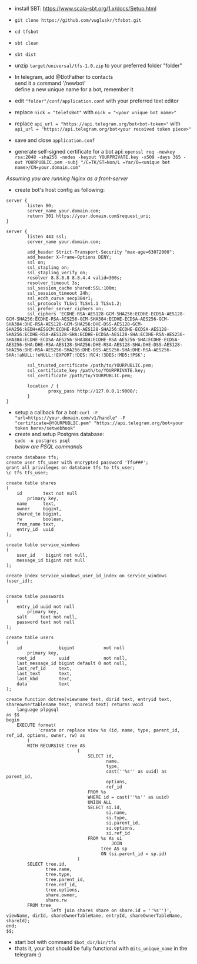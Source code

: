 - install SBT: https://www.scala-sbt.org/1.x/docs/Setup.html
- `git clone https://github.com/vugluskr/tfsbot.git`  
- `cd tfsbot`  
- `sbt clean`  
- `sbt dist`  
- unzip `target/universal/tfs-1.0.zip` to your preferred folder "folder"  

- In telegram, add @BotFather to contacts  
send it a command '/newbot'  
define a new unique name for a bot, remember it 

- edit `"folder"/conf/application.conf` with your preferred text editor 
- replace `nick = "telefsBot"` with `nick = "<your unique bot name>"`
- replace `api_url = "https://api.telegram.org/bot<bot-token>"` with `api_url = "https://api.telegram.org/bot<your received token piece>"`
- save and close `application.conf`

- generate self-signed certificate for a bot api: `openssl req -newkey rsa:2048 -sha256 -nodes -keyout YOURPRIVATE.key -x509 -days 365 -out YOURPUBLIC.pem -subj "/C=TK/ST=Non/L
=Yar/O=<unique bot name>/CN=your.domain.com"`

_Assuming you are running Nginx as a front-server_

- create bot's host config as following:
```nginx
server {
        listen 80;
        server_name your.domain.com;
        return 301 https://your.domain.com$request_uri;
}

server {
        listen 443 ssl;
        server_name your.domain.com;

        add_header Strict-Transport-Security "max-age=63072000";
        add_header X-Frame-Options DENY;
        ssl on;
        ssl_stapling on;
        ssl_stapling_verify on;
        resolver 8.8.8.8 8.8.4.4 valid=300s;
        resolver_timeout 3s;
        ssl_session_cache shared:SSL:100m;
        ssl_session_timeout 24h;
        ssl_ecdh_curve secp384r1;
        ssl_protocols TLSv1 TLSv1.1 TLSv1.2;
        ssl_prefer_server_ciphers on;
        ssl_ciphers 'ECDHE-RSA-AES128-GCM-SHA256:ECDHE-ECDSA-AES128-GCM-SHA256:ECDHE-RSA-AES256-GCM-SHA384:ECDHE-ECDSA-AES256-GCM-SHA384:DHE-RSA-AES128-GCM-SHA256:DHE-DSS-AES128-GCM-SHA256:kEDH+AESGCM:ECDHE-RSA-AES128-SHA256:ECDHE-ECDSA-AES128-SHA256:ECDHE-RSA-AES128-SHA:ECDHE-ECDSA-AES128-SHA:ECDHE-RSA-AES256-SHA384:ECDHE-ECDSA-AES256-SHA384:ECDHE-RSA-AES256-SHA:ECDHE-ECDSA-AES256-SHA:DHE-RSA-AES128-SHA256:DHE-RSA-AES128-SHA:DHE-DSS-AES128-SHA256:DHE-RSA-AES256-SHA256:DHE-DSS-AES256-SHA:DHE-RSA-AES256-SHA:!aNULL:!eNULL:!EXPORT:!DES:!RC4:!3DES:!MD5:!PSK';

        ssl_trusted_certificate /path/to/YOURPUBLIC.pem;
        ssl_certificate_key /path/to/YOURPRIVATE.key;
        ssl_certificate /path/to/YOURPUBLIC.pem;

        location / {
                proxy_pass http://127.0.0.1:9000/;
        }
}

``` 

- setup a callback for a bot: `curl -F "url=https://your.domain.com/v1/handle" -F "certificate=@YOURPUBLIC.pem" "https://api.telegram.org/bot<your token here>/setwebhook"`
- create and setup Postgres database:  
`sudo -u postgres psql`  
_below are PSQL commands_
```psql
create database tfs;
create user tfs_user with encrypted password 'Tfs###';
grant all privileges on database tfs to tfs_user; 
\c tfs tfs_user;

create table shares
(
    id        text not null
        primary key,
    name      text,
    owner     bigint,
    shared_to bigint,
    rw        boolean,
    from_name text,
    entry_id  uuid
);

create table service_windows
(
    user_id    bigint not null,
    message_id bigint not null
);

create index service_windows_user_id_index on service_windows (user_id);


create table passwords
(
    entry_id uuid not null
        primary key,
    salt     text not null,
    password text not null
);

create table users
(
    id              bigint           not null
        primary key,
    root_id         uuid             not null,
    last_message_id bigint default 0 not null,
    last_ref_id     text,
    last_text       text,
    last_kbd        text,
    data            text
);

create function dotree(viewname text, dirid text, entryid text, shareownertablename text, shareid text) returns void
	language plpgsql
as $$
begin
    EXECUTE format(
            'create or replace view %s (id, name, type, parent_id, ref_id, options, owner, rw) as
        (
        WITH RECURSIVE tree AS
                           (
                               SELECT id,
                                      name,
                                      type,
                                      cast(''%s'' as uuid) as parent_id,
                                      options,
                                      ref_id
                               FROM %s
                               WHERE id = cast(''%s'' as uuid)
                               UNION ALL
                               SELECT si.id,
                                      si.name,
                                      si.type,
                                      si.parent_id,
                                      si.options,
                                      si.ref_id
                               FROM %s As si
                                        JOIN
                                    tree AS sp
                                    ON (si.parent_id = sp.id)
                           )
        SELECT tree.id,
               tree.name,
               tree.type,
               tree.parent_id,
               tree.ref_id,
               tree.options,
               share.owner,
               share.rw
        FROM tree
                 left join shares share on share.id = ''%s'')', viewName, dirId, shareOwnerTableName, entryId, shareOwnerTableName, shareId);
end;
$$;

``` 
- start bot with command `$bot_dir/bin/tfs`
- thats it, your bot should be fully functional with `@its_unique_name` in the telegram :)
